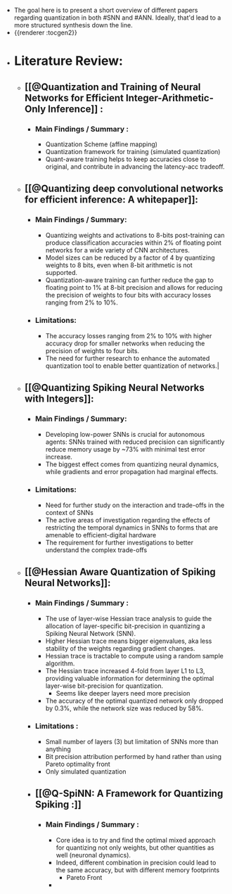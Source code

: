 - The goal here is to present a short overview of different papers regarding quantization in both #SNN and #ANN. Ideally, that'd lead to a more structured synthesis down the line.
- {{renderer :tocgen2}}
- # Literature Review:
	- ## [[@Quantization and Training of Neural Networks for Efficient Integer-Arithmetic-Only Inference]] :
		- ### Main Findings / Summary :
			- Quantization Scheme (affine mapping)
			- Quantization framework  for training (simulated quantization)
			- Quant-aware training helps to keep accuracies close to original, and contribute in advancing the latency-acc tradeoff.
	- ## [[@Quantizing deep convolutional networks for efficient inference: A whitepaper]]:
		- ### Main Findings / Summary:
			- Quantizing weights and activations to 8-bits post-training can produce classification accuracies within 2% of floating point networks for a wide variety of CNN architectures.
			- Model sizes can be reduced by a factor of 4 by quantizing weights to 8 bits, even when 8-bit arithmetic is not supported.
			- Quantization-aware training can further reduce the gap to floating point to 1% at 8-bit precision and allows for reducing the precision of weights to four bits with accuracy losses ranging from 2% to 10%.
		- ### Limitations:
			- The accuracy losses ranging from 2% to 10% with higher accuracy drop for smaller networks when reducing the precision of weights to four bits.
			- The need for further research to enhance the automated quantization tool to enable better quantization of networks.|
	- ## [[@Quantizing Spiking Neural Networks with Integers]]:
		- ### Main Findings / Summary:
			- Developing low-power SNNs is crucial for autonomous agents: SNNs trained with reduced precision can significantly reduce memory usage by ~73% with minimal test error increase.
			- The biggest effect comes from quantizing neural dynamics, while gradients and error propagation had marginal effects.
		- ### Limitations:
			- Need for further study on the interaction and trade-offs in the context of SNNs
			- The active areas of investigation regarding the effects of restricting the temporal dynamics in SNNs to forms that are amenable to efficient-digital hardware
			- The requirement for further investigations to better understand the complex trade-offs
	- ## [[@Hessian Aware Quantization of Spiking Neural Networks]]:
		- ### Main Findings / Summary :
			- The use of layer-wise Hessian trace analysis to guide the allocation of layer-specific bit-precision in quantizing a Spiking Neural Network (SNN).
			- Higher Hessian trace means bigger eigenvalues, aka less stability of the weights regarding gradient changes.
			- Hessian trace is tractable to compute using a random sample algorithm.
			- The Hessian trace increased 4-fold from layer L1 to L3, providing valuable information for determining the optimal layer-wise bit-precision for quantization.
				- Seems like deeper layers need more precision
			- The accuracy of the optimal quantized network only dropped by 0.3%, while the network size was reduced by 58%.
		- ### Limitations :
			- Small number of layers (3) but limitation of SNNs more than anything
			- Bit precision attribution performed by hand rather than using Pareto optimality front
			- Only simulated quantization
		- ## [[@Q-SpiNN: A Framework for Quantizing Spiking :]]
			- ### Main Findings / Summary :
				- Core idea is to try and find the optimal mixed approach for quantizing not only weights, but other quantities as well (neuronal dynamics).
				- Indeed, different combination in precision could lead to the same accuracy, but with different memory footprints
					- Pareto Front
				-